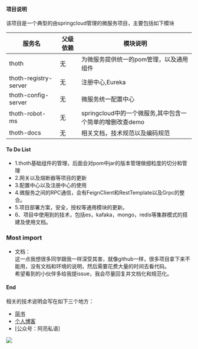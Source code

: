 #### 项目说明
该项目是一个典型的由springcloud管理的微服务项目，主要包括如下模块

|服务名 | 父级依赖 | 模块说明|
|----|----|----        |
|thoth|无|为微服务提供统一的pom管理，以及通用组件|  
|thoth-registry-server|无|注册中心,Eureka|  
|thoth-config-server| 无|微服务统一配置中心|  
|thoth-robot-ms|无|springcloud中的一个微服务,其中包含一个简单的增删改查demo|  
|thoth-docs|无|相关文档，技术规范以及编码规范| 


#### To Do List
* 1.thoth基础组件的管理，后面会对pom中jar的版本管理做细粒度的切分和管理
* 2.网关以及熔断器等项目的更新
* 3.配置中心以及注册中心的使用
* 4.微服务之间的RPC通信，会有FeignClient和RestTemplate以及Grpc的整合。
* 5.项目部署方案，安全，授权等通用模块的更新。
* 6、项目中使用到的技术，包括es，kafaka，mongo，redis等集群模式的搭建及使用文档。



### Most import
*  文档：  
这一点我想很多同学跟我一样深受其害，就像github一样，很多项目拿下来不能用，没有文档和环境的说明，然后需要花费大量的时间去看代码。  
希望看到的小伙伴多给我提issue，我会尽量回复并文档化和规范化。


#### End
相关的技术说明会写在如下三个地方：  
* [简书](http://www.jianshu.com/u/13c5fab7db82)
* [个人博客](http://sunliangliang.com/)
* [公众号：阿亮私语]  
 


![](http://ovheeg7ro.bkt.clouddn.com/aLiangcode.jpg)



    